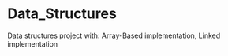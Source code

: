 # Data_Structures
Data structures project with:		Array-Based implementation,		Linked implementation
